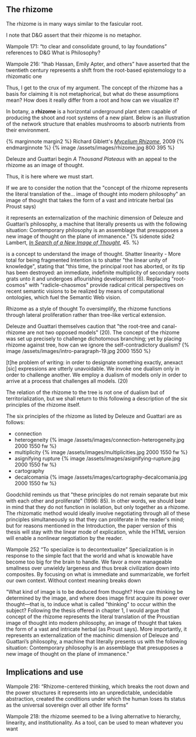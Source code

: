 ## The rhizome
The rhizome is in many ways similar to the fasicular root.

I note that D&G assert that their rhizome is no metaphor.

Wampole 171: “to clear and consolidate ground, to lay foundations” references to D&G What is Philosophy?

Wampole 216: “Ihab Hassan, Emily Apter, and others” have asserted that the twentieth century represents a shift from the root-based epistemology to a rhizomatic one

Thus, I get to the crux of my argument. The concept of the rhizome has a basis for claiming it is not metaphorical, but what do these assumptions mean? How does it really differ from a root and how can we visualize it?

In botany, a **rhizome** is a horizontal underground plant stem capable of producing the shoot and root systems of a new plant. Below is an illustration of the network structure that enables mushrooms to absorb nutrients from their environment.

{% marginnote margin2 %} 
Richard Giblett's [*Mycelium Rhizome*](http://www.richardgiblett.com/myceliumrhizome.html), 2009
{% endmarginnote %}
{% image /assets/images/rhizome.jpg 800 395 %}

Deleuze and Guattari begin *A Thousand Plateaus* with an appeal to the rhizome as an image of thought.


Thus, it is here where we must start. 


If we are to consider the notion that the "concept of the rhizome represents the literal translation of the... image of thought into modern philosophy" 
an image of thought that takes the form of a vast and intricate herbal (as Proust says)


it represents an externalization of the machinic dimension of Deleuze and Guattari’s philosophy, a machine that literally presents us with the following situation: Contemporary philosophy is an assemblage that presupposes a new image of thought on the plane of immanence." {% sidenote side2 Lambert, [*In Search of a New Image of Thought*](#lambert), 45. %}


is a concept to understand the image of thought. Shatter linearity - More total for being fragmented
Intention is to shatter "the linear unity of knowledge", stating that "this time, the principal root has aborted, or its tip has been destroyed: an immediate, indefinite multiplicity of secondary roots grats unto it and undergoes aflourishing development (6). Replacing "root-cosmos" with "radicle-chaosmos" provide radical critical perspectives on recent semantic visions to be realized by means of computational ontologies, which fuel the Semantic Web vision.

Rhizome as a style of thought
To oversimplify, the rhizome functions through lateral proliferation rather than tree-like vertical extension. 

Deleuze and Guattari themselves caution that "the root-tree and canal-rhizome are not two opposed models" (20).  The concept of the rhizome was set up precisely to challenge dichotomous branching; yet by placing rhizome against tree, how can we ignore the self-contradictory dualism? 
{% image /assets/images/intro-paragraph-19.jpg 2000 1550 %}

[t]he problem of writing: in order to designate something exactly, anexact [sic] expressions are utterly unavoidable. We invoke one dualism only in order to challenge another.  We employ a dualism of models only in order to arrive at a process that challenges all models.  (20)

The relation of the rhizome to the tree is not one of dualism but of territorialization, but we shall return to this following a description of the six principles of the rhizome itself.

The six principles of the rhizome as listed by Deleuze and Guattari are as follows:

- connection 
- heterogeneity 
{% image /assets/images/connection-heterogeneity.jpg 2000 1550 fw %}
- multiplicity 
{% image /assets/images/multiplicities.jpg 2000 1550 fw %}
- asignifying rupture 
{% image /assets/images/asignifying-rupture.jpg 2000 1550 fw %}
- cartography 
- decalcomania 
{% image /assets/images/cartography-decalcomania.jpg 2000 1550 fw %}

Goodchild reminds us that "these principles do not remain separate but mix with each other and proliferate" (1996: 85). In other words, we should bear in mind that they do not function in isolation, but only together as a rhizome. The rhizomatic method would ideally involve negotiating through all of these principles simultaneously so that they can proliferate in the reader's mind; but for reasons mentioned in the Introduction, the paper version of this thesis will stay with the linear mode of explication, while the HTML version will enable a nonlinear negotiation by the reader.

Wampole 252 “To specialize is to decontextualize”  Specialization is in response to the simple fact that the world and what is knowable have become too big for the brain to handle. We favor a more manageable smallness over unwieldy largeness and thus break civilization down into composites. By focusing on what is immediate and summarizable, we forfeit our own context. Without context meaning breaks down


"What kind of image is to be deduced from thought? How can thinking be determined by the image, and where does image first acquire its power over thought—that is, to induce what is called "thinking" to occur within the subject? Following the thesis offered in chapter 1, I would argue that concept of the rhizome represents the literal translation of the Proustian image of thought into modern philosophy, an image of thought that takes the form of a vast and intricate herbal (as Proust says). More importantly, it represents an externalization of the machinic dimension of Deleuze and Guattari’s philosophy, a machine that literally presents us with the following situation: Contemporary philosophy is an assemblage that presupposes a new image of thought on the plane of immanence." 
<!-- {% sidenote side1 Lambert, [*In Search of a New Image of Thought*](#lambert), 45. %} -->

## Implications and use
Wampole 216: “Rhizome-centered thinking, which breaks the root down and the power structures it represents into an unpredictable, undecidable abstraction, created the conditions under which the human loses its status as the universal sovereign over all other life forms”

Wampole 218: the rhizome seemed to be a living alternative to hierarchy, linearity, and institutionality. As a tool, can be used to mean whatever you want
